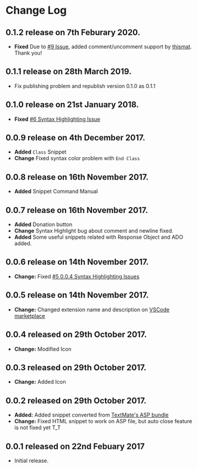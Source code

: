# Change Log

## **0.1.2** release on 7th Feburary 2020.

- **Fixed** Due to [#9 Issue](https://github.com/jtjoo/vscode-classic-asp-extension/issues/9), added comment/uncomment support by [thismat](https://github.com/thismat). Thank you!

## **0.1.1** release on 28th March 2019.

- Fix publishing problem and republish version 0.1.0 as 0.1.1

## **0.1.0** release on 21st January 2018.

- **Fixed** [#6 Syntax Highlighting Issue](https://github.com/jtjoo/vscode-classic-asp-extension/issues/6)

## **0.0.9** release on 4th December 2017.

- **Added** `Class` Snippet
- **Change** Fixed syntax color problem with `End Class` 

## **0.0.8** release on 16th November 2017.

- **Added** Snippet Command Manual

## **0.0.7** release on 16th November 2017.

- **Added** Donation button
- **Change** Syntax Highlight bug about comment and newline fixed.
- **Added** Some useful snippets related with Response Object and ADO added.

## **0.0.6** release on 14th November 2017.

- **Change:** Fixed [#5 0.0.4 Syntax Highlighting Issues](https://github.com/jtjoo/vscode-classic-asp-extension/issues/5)

## **0.0.5** release on 14th November 2017.

- **Change:** Changed extension name and description on [VSCode marketplace](https://marketplace.visualstudio.com/items?itemName=jtjoo.classic-asp-html)

## **0.0.4** released on 29th October 2017.

- **Change:** Modified Icon

## **0.0.3** released on 29th October 2017.

- **Change:** Added Icon

## **0.0.2** released on 29th October 2017.

- **Added:** Added snippet converted from [TextMate's ASP bundle](https://github.com/textmate/asp.tmbundle)
- **Change:** Fixed HTML snippet to work on ASP file, but auto close feature is not fixed yet T_T

## **0.0.1** released on 22nd Febuary 2017

- Initial release.